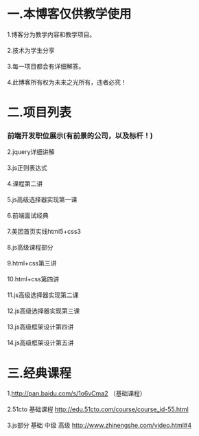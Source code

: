 一.本博客仅供教学使用
===================================  
   1.博客分为教学内容和教学项目。<br />  
   2.技术为学生分享<br />  
   3.每一项目都会有详细解答。<br />  
   4.此博客所有权为未来之光所有，违者必究！
   
   
二.项目列表
===================================  
   ###  前端开发职位展示(有前景的公司，以及标杆！)  <br />  
   2.jquery详细讲解<br />  
   3.js正则表达式<br />  
   4.课程第二讲<br />  
   5.js高级选择器实现第一课<br />  
   6.前端面试经典<br />  
   7.美团首页实线html5+css3<br />  
   8.js高级课程部分<br />  
   9.html+css第三讲<br />  
   10.html+css第四讲<br />  
   11.js高级选择器实现第二课<br />  
   12.js高级选择器实现第三课<br />  
   13.js高级框架设计第四讲<br />  
   14.js高级框架设计第五讲
   
   
   
三.经典课程
===================================  
  1.http://pan.baidu.com/s/1o6vCma2 （基础课程）<br />  
  2.51cto 基础课程 http://edu.51cto.com/course/course_id-55.html<br />  
  3.js部分 基础 中级 高级  http://www.zhinengshe.com/video.html#4
   
   
   
   